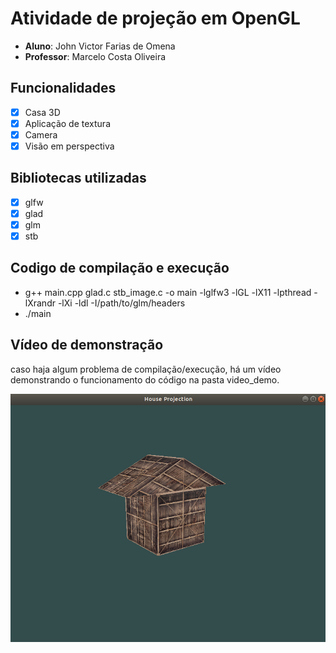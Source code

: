 # Atividade de projeção em OpenGL
- **Aluno**: John Victor Farias de Omena
- **Professor**: Marcelo Costa Oliveira

## Funcionalidades

- [x] Casa 3D
- [x] Aplicação de textura
- [x] Camera
- [x] Visão em perspectiva

## Bibliotecas utilizadas

- [x] glfw
- [x] glad
- [x] glm
- [x] stb

## Codigo de compilação e execução

- g++ main.cpp glad.c stb_image.c -o main -lglfw3 -lGL -lX11 -lpthread -lXrandr -lXi -ldl -I/path/to/glm/headers
- ./main

## Vídeo de demonstração

caso haja algum problema de compilação/execução, há um vídeo demonstrando o funcionamento do código na pasta video_demo.

![screenshot](resources/house.png)
